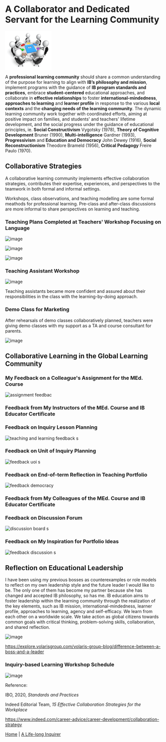# A Collaborator and Dedicated Servant for the Learning Community

<img src="collaborator s.gif" align="center"/>

A **professional learning community** should share a common understanding of the purpose for learning to align with **IB’s philosophy and mission**, implement programs with the guidance of **IB program standards and practices**, embrace **student-centered** educational approaches, and collaborate in **effective relationships** to foster **international-mindedness**, **approaches to learning** and **learner profile** in response to the various **local contexts** and the **changing needs of the learning community**. The dynamic learning community work together with coordinated efforts, aiming at positive impact on families, and students' and teachers' lifetime development, and the social progress under the guidance of educational principles, ie. **Social Constructivism** Vygotsky (1978), **Theory of Cognitive Development** Bruner (1990), **Multi-intelligence** Gardner (1993), **Progressivism** and **Education and Democracy** John Dewey (1916), **Social Reconstructionism** Theodore Brameld (1956), **Critical Pedagogy** Freire Paulo (1970).

## Collaborative Strategies

A collaborative learning community implements effective collaboration strategies, contributes their expertise, experiences, and perspectives to the teamwork in both formal and informal settings.

Workshops, class observations, and teaching modelling are some formal meathods for professional learning. Pre-class and after-class discussions are more informal to share perspectives on learning and teaching.

### Teaching Plans Completed at Teachers' Workshop Focusing on Language

![image](https://user-images.githubusercontent.com/109213222/181795712-0ee1361a-ac85-4ba9-b25e-bf73e660d260.png)

![image](https://user-images.githubusercontent.com/109213222/180911777-8778aaae-33e9-4ae4-a25d-89debf084729.png)

![image](https://user-images.githubusercontent.com/109213222/180911847-a0d239f1-00bc-4135-87d5-177f3b65f9b5.png)

### Teaching Assistant Workshop

![image](https://user-images.githubusercontent.com/109213222/180911891-72f27d8a-0938-4e66-ab68-030d51a60bcf.png)

Teaching assistants became more confident and assured about their responsibilities in the class with the learning-by-doing approach.

### Demo Class for Marketing

After rehearsals of demo classes collaboratively planned, teachers were giving demo classes with my support as a TA and course consultant for parents.

![image](https://user-images.githubusercontent.com/109213222/181745224-7c2b48ae-95a7-4355-972e-1f85d7a30d79.png)

## Collaborative Learning in the Global Learning Community
  
### My Feedback on a Colleague's Assignment for the MEd. Course

![assignment feedbac](https://user-images.githubusercontent.com/109213222/182411247-78133515-af2e-48c1-b21c-7efbf990fb1a.jpg)

### Feedback from My Instructors of the MEd. Course and IB Educator Certificate

### Feedback on Inquiry Lesson Planning

![teaching and learning feedback s](https://user-images.githubusercontent.com/109213222/183128304-b8b1269f-7b84-4e85-adb6-70ed4006682f.JPG)

### Feedback on Unit of Inquiry Planning

![feedback uoi s](https://user-images.githubusercontent.com/109213222/183128351-2f481122-54f8-41dc-8bb0-6a15c29583d4.JPG)

### Feedback on End-of-term Reflection in Teaching Portfolio

![feedback democracy](https://user-images.githubusercontent.com/109213222/183128478-9b227bf1-7dad-4119-8dbc-a25bd64109cc.JPG)

### Feedback from My Colleagues of the MEd. Course and IB Educator Certificate
  
### Feedback on Discussion Forum

![discussion board s](https://user-images.githubusercontent.com/109213222/183128555-53ef7d77-02a0-466f-8e99-4f145a9a7562.JPG)

### Feedback on My Inspiration for Portfolio Ideas

![feedback discussion s](https://user-images.githubusercontent.com/109213222/183128601-a682582c-6ed6-4a0d-929b-9f6b38d72153.JPG)

## Reflection on Educational Leadership

I have been using my previous bosses as counterexamples or role models to reflect on my own leadership style and the future leader I would like to be. The only one of them has become my partner because she has changed and accepted IB philosophy, so has me. IB education aims to foster leadership within the learning community through the realization of the key elements, such as IB mission, international-mindedness, learner profile, approaches to learning, agency and self-efficacy. We learn from each other on a worldwide scale. We take action as global citizens towards common goals with critical thinking, problem-solving skills, collaboration, and shared reflection.

![image](https://user-images.githubusercontent.com/109213222/179683527-18d71f0f-54c0-41d1-90f8-e5b2d08b417f.png)

<https://explore.volarisgroup.com/volaris-group-blog/difference-between-a-boss-and-a-leader>

### Inquiry-based Learning Workshop Schedule

![image](https://user-images.githubusercontent.com/109213222/181747618-219d191a-6d44-4c55-a61c-8dc5568f8ade.png)

Reference:

IBO, 2020, _Standards and Practices_

Indeed Editorial Team, _15 Effective Collaboration Strategies for the Workplace_

<https://www.indeed.com/career-advice/career-development/collaboration-strategy>

 [Home](./README.md) | [A Life-long Inquirer](./teachingandlearning4.md)